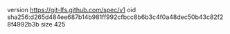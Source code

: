 version https://git-lfs.github.com/spec/v1
oid sha256:d265d484ee687b14b981ff992cfbcc8b6b3c4f0a48dec50b43c82f28f4992b3b
size 425
